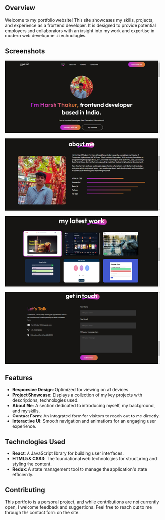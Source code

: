 ## Overview

Welcome to my portfolio website! This site showcases my skills, projects, and experience as a frontend developer. It is designed to provide potential employers and collaborators with an insight into my work and expertise in modern web development technologies.

## Screenshots

![home](src/assets/Screenshots/home.png)

![about me](src/assets/Screenshots/about.png)

![projects](src/assets/Screenshots/work.png)

![contact me](src/assets/Screenshots/contact.png)

## Features

- **Responsive Design**: Optimized for viewing on all devices.
- **Project Showcase**: Displays a collection of my key projects with descriptions, technologies used.
- **About Me**: A section dedicated to introducing myself, my background, and my skills.
- **Contact Form**: An integrated form for visitors to reach out to me directly.
- **Interactive UI**: Smooth navigation and animations for an engaging user experience.

## Technologies Used

- **React**: A JavaScript library for building user interfaces.
- **HTML5 & CSS3**: The foundational web technologies for structuring and styling the content.
- **Redux**: A state management tool to manage the application's state efficiently.

## Contributing

This portfolio is a personal project, and while contributions are not currently open, I welcome feedback and suggestions. Feel free to reach out to me through the contact form on the site.

